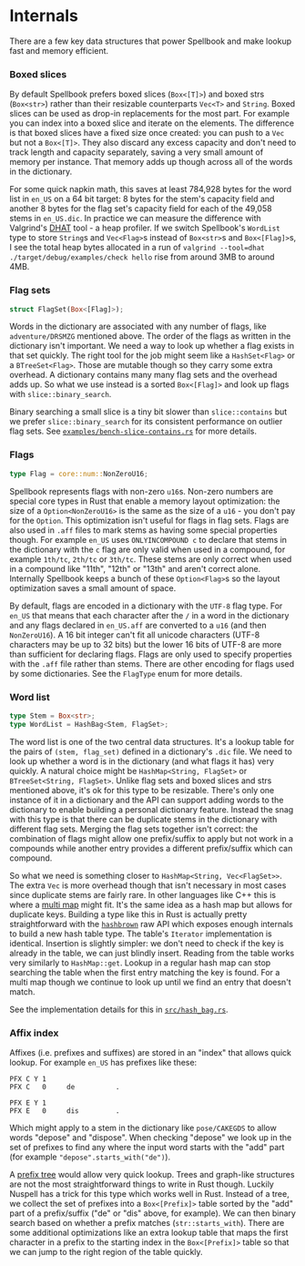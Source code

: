 # Internals

There are a few key data structures that power Spellbook and make lookup fast and memory efficient.

### Boxed slices

By default Spellbook prefers boxed slices (`Box<[T]>`) and boxed strs (`Box<str>`) rather than their resizable counterparts `Vec<T>` and `String`. Boxed slices can be used as drop-in replacements for the most part. For example you can index into a boxed slice and iterate on the elements. The difference is that boxed slices have a fixed size once created: you can push to a `Vec` but not a `Box<[T]>`. They also discard any excess capacity and don't need to track length and capacity separately, saving a very small amount of memory per instance. That memory adds up though across all of the words in the dictionary.

For some quick napkin math, this saves at least 784,928 bytes for the word list in `en_US` on a 64 bit target: 8 bytes for the stem's capacity field and another 8 bytes for the flag set's capacity field for each of the 49,058 stems in `en_US.dic`. In practice we can measure the difference with Valgrind's [DHAT](https://valgrind.org/docs/manual/dh-manual.html) tool - a heap profiler. If we switch Spellbook's `WordList` type to store `String`s and `Vec<Flag>`s instead of `Box<str>`s and `Box<[Flag]>`s, I see the total heap bytes allocated in a run of `valgrind --tool=dhat ./target/debug/examples/check hello` rise from around 3MB to around 4MB.

### Flag sets

```rust
struct FlagSet(Box<[Flag]>);
```

Words in the dictionary are associated with any number of flags, like `adventure/DRSMZG` mentioned above. The order of the flags as written in the dictionary isn't important. We need a way to look up whether a flag exists in that set quickly. The right tool for the job might seem like a `HashSet<Flag>` or a `BTreeSet<Flag>`. Those are mutable though so they carry some extra overhead. A dictionary contains many many flag sets and the overhead adds up. So what we use instead is a sorted `Box<[Flag]>` and look up flags with `slice::binary_search`.

Binary searching a small slice is a tiny bit slower than `slice::contains` but we prefer `slice::binary_search` for its consistent performance on outlier flag sets. See [`examples/bench-slice-contains.rs`](../examples/bench-slice-contains.rs) for more details.

### Flags

```rust
type Flag = core::num::NonZeroU16;
```

Spellbook represents flags with non-zero `u16`s. Non-zero numbers are special core types in Rust that enable a memory layout optimization: the size of a `Option<NonZeroU16>` is the same as the size of a `u16` - you don't pay for the `Option`. This optimization isn't useful for flags in flag sets. Flags are also used in `.aff` files to mark stems as having some special properties though. For example `en_US` uses `ONLYINCOMPOUND c` to declare that stems in the dictionary with the `c` flag are only valid when used in a compound, for example `1th/tc`, `2th/tc` or `3th/tc`. These stems are only correct when used in a compound like "11th", "12th" or "13th" and aren't correct alone. Internally Spellbook keeps a bunch of these `Option<Flag>`s so the layout optimization saves a small amount of space.

By default, flags are encoded in a dictionary with the `UTF-8` flag type. For `en_US` that means that each character after the `/` in a word in the dictionary and any flags declared in `en_US.aff` are converted to a `u16` (and then `NonZeroU16`). A 16 bit integer can't fit all unicode characters (UTF-8 characters may be up to 32 bits) but the lower 16 bits of UTF-8 are more than sufficient for declaring flags. Flags are only used to specify properties with the `.aff` file rather than stems. There are other encoding for flags used by some dictionaries. See the `FlagType` enum for more details.

### Word list

```rust
type Stem = Box<str>;
type WordList = HashBag<Stem, FlagSet>;
```

The word list is one of the two central data structures. It's a lookup table for the pairs of `(stem, flag_set)` defined in a dictionary's `.dic` file. We need to look up whether a word is in the dictionary (and what flags it has) very quickly. A natural choice might be `HashMap<String, FlagSet>` or `BTreeSet<String, FlagSet>`. Unlike flag sets and boxed slices and strs mentioned above, it's ok for this type to be resizable. There's only one instance of it in a dictionary and the API can support adding words to the dictionary to enable building a personal dictionary feature. Instead the snag with this type is that there can be duplicate stems in the dictionary with different flag sets. Merging the flag sets together isn't correct: the combination of flags might allow one prefix/suffix to apply but not work in a compounds while another entry provides a different prefix/suffix which can compound.

So what we need is something closer to `HashMap<String, Vec<FlagSet>>`. The extra `Vec` is more overhead though that isn't necessary in most cases since duplicate stems are fairly rare. In other languages like C++ this is where a [multi map](https://en.cppreference.com/w/cpp/container/unordered_multimap) might fit. It's the same idea as a hash map but allows for duplicate keys. Building a type like this in Rust is actually pretty straightforward with the [`hashbrown`] raw API which exposes enough internals to build a new hash table type. The table's `Iterator` implementation is identical. Insertion is slightly simpler: we don't need to check if the key is already in the table, we can just blindly insert. Reading from the table works very similarly to `HashMap::get`. Lookup in a regular hash map can stop searching the table when the first entry matching the key is found. For a multi map though we continue to look up until we find an entry that doesn't match.

See the implementation details for this in [`src/hash_bag.rs`](../src/hash_bag.rs).

### Affix index

Affixes (i.e. prefixes and suffixes) are stored in an "index" that allows quick lookup. For example `en_US` has prefixes like these:

```
PFX C Y 1
PFX C   0     de          .

PFX E Y 1
PFX E   0     dis         .
```

Which might apply to a stem in the dictionary like `pose/CAKEGDS` to allow words "depose" and "dispose". When checking "depose" we look up in the set of prefixes to find any where the input word starts with the "add" part (for example `"depose".starts_with("de")`).

A [prefix tree](https://en.wikipedia.org/wiki/Trie) would allow very quick lookup. Trees and graph-like structures are not the most straightforward things to write in Rust though. Luckily Nuspell has a trick for this type which works well in Rust. Instead of a tree, we collect the set of prefixes into a `Box<[Prefix]>` table sorted by the "add" part of a prefix/suffix ("de" or "dis" above, for example). We can then binary search based on whether a prefix matches (`str::starts_with`). There are some additional optimizations like an extra lookup table that maps the first character in a prefix to the starting index in the `Box<[Prefix]>` table so that we can jump to the right region of the table quickly.

[`hashbrown`]: https://github.com/rust-lang/hashbrown

